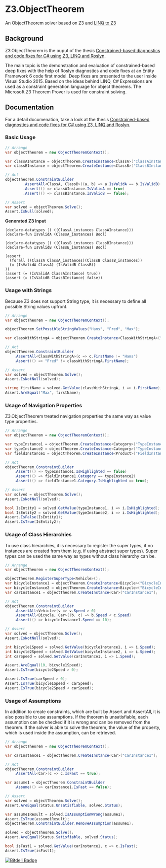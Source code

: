 # Z3.ObjectTheorem
An ObjectTheorem solver based on Z3 and [LINQ to Z3](https://github.com/RicardoNiepel/Z3.LinqBinding)

## Background
Z3.ObjectTheorem is the ouput of the thesis [Constrained-based diagnostics and code fixes for C\# using Z3, LINQ and Roslyn](https://github.com/RicardoNiepel/Z3.ObjectTheorem/raw/master/docs/Constrained-based%20diagnostics%20and%20code%20fixes%20for%20CSharp%20-%20RicardoNiepel.pdf).

The main topic is the demonstration and evaluation of constrained-based deep fixes with the help of Roslyn diagnostics and code fixes at an Entity Framework 6 code first model. Deep fixes are presented to the user inside Visual Studio 2015. Based on the ideas behind LINQ, C\# Expressions are used as a constraint generation language for object theorems. The Microsoft Z3 Theorem Prover is used for constraint solving.

## Documentation
For a detail documenation, take a look at the thesis [Constrained-based diagnostics and code fixes for C\# using Z3, LINQ and Roslyn](https://github.com/RicardoNiepel/Z3.ObjectTheorem/raw/master/docs/Constrained-based%20diagnostics%20and%20code%20fixes%20for%20CSharp%20-%20RicardoNiepel.pdf).

### Basic Usage
```C#
// Arrange
var objectTheorem = new ObjectTheoremContext();

var classAInstance = objectTheorem.CreateInstance<ClassA>("ClassAInstance");
var classBInstance = objectTheorem.CreateInstance<ClassB>("ClassBInstance");

// Act
objectTheorem.ConstraintBuilder
        .AssertAll<ClassA, ClassB>((a, b) => a.IsValidA == b.IsValidB)
        .Assert(() => classAInstance.IsValidA == true)
        .Assert(() => classBInstance.IsValidB == false);

// Assert
var solved = objectTheorem.Solve();
Assert.IsNull(solved);
```

**Generated Z3 Input**
```
(declare-datatypes () ((ClassA_instances ClassAInstance)))
(declare-fun IsValidA (ClassA_instances) Bool)

(declare-datatypes () ((ClassB_instances ClassBInstance)))
(declare-fun IsValidB (ClassB_instances) Bool)

(assert
  (forall ((ClassA ClassA_instances)(ClassB ClassB_instances))
  (= (IsValidA ClassA) (IsValidB ClassB))
))
(assert (= (IsValidA ClassAInstance) true))
(assert (= (IsValidB ClassBInstance) false))
```

### Usage with Strings
Because Z3 does not support String type, it is necessary to define all possible String values upfront.

```C#
// Arrange
var objectTheorem = new ObjectTheoremContext();

objectTheorem.SetPossibleStringValues("Hans", "Fred", "Max");

var classWithStringA = objectTheorem.CreateInstance<ClassWithStringA>("ClassWithStringA");

// Act
objectTheorem.ConstraintBuilder
    .AssertAll<ClassWithStringA>(c => c.FirstName != "Hans")
    .Assert(() => "Fred" != classWithStringA.FirstName);

// Assert
var solved = objectTheorem.Solve();
Assert.IsNotNull(solved);

string firstName = solved.GetValue(classWithStringA, i => i.FirstName);
Assert.AreEqual("Max", firstName);
```

### Usage of Navigation Properties
Z3.ObjectTheorem treated navigation properties the same way as value type properties.

```C#
// Arrange
var objectTheorem = new ObjectTheoremContext();

var typeInstance1 = objectTheorem.CreateInstance<Category>("TypeInstance1");
var typeInstance2 = objectTheorem.CreateInstance<Category>("TypeInstance2");
var fieldInstance1 = objectTheorem.CreateInstance<Product>("FieldInstance1");

// Act
objectTheorem.ConstraintBuilder
    .Assert(() => typeInstance1.IsHighlighted == false)
    .Assert(() => fieldInstance1.Category == typeInstance2)
    .Assert(() => fieldInstance1.Category.IsHighlighted == true);

// Assert
var solved = objectTheorem.Solve();
Assert.IsNotNull(solved);

bool IsEntity1 = solved.GetValue(typeInstance1, i => i.IsHighlighted);
bool IsEntity2 = solved.GetValue(typeInstance2, i => i.IsHighlighted);
Assert.IsFalse(IsEntity1);
Assert.IsTrue(IsEntity2);
```

### Usage of Class Hierarchies
To use class hierarchies, it is necessary to register the super types, if no instances are created from them (e.g. if using abstract super types).
Super types can be used the same way as types without class hierarchy can be.

```C#
// Arrange
var objectTheorem = new ObjectTheoremContext();

objectTheorem.RegisterSuperType<Vehicle>();
var bicycleInstance1 = objectTheorem.CreateInstance<Bicycle>("BicycleInstance1");
var bicycleInstance2 = objectTheorem.CreateInstance<Bicycle>("BicycleInstance2");
var carInstance1 = objectTheorem.CreateInstance<Car>("CarInstance1");

// Act
objectTheorem.ConstraintBuilder
    .AssertAll<Vehicle>(v => v.Speed > 0)
    .AssertAll<Bicycle, Car>((b, c) => b.Speed < c.Speed)
    .Assert(() => bicycleInstance1.Speed == 10);

// Assert
var solved = objectTheorem.Solve();
Assert.IsNotNull(solved);

int bicycle1Speed = solved.GetValue(bicycleInstance1, i => i.Speed);
int bicycle2Speed = solved.GetValue(bicycleInstance2, i => i.Speed);
int carSpeed = solved.GetValue(carInstance1, i => i.Speed);

Assert.AreEqual(10, bicycle1Speed);
Assert.IsTrue(bicycle2Speed > 0);

Assert.IsTrue(carSpeed > 0);
Assert.IsTrue(bicycle1Speed < carSpeed);
Assert.IsTrue(bicycle2Speed < carSpeed);
```

### Usage of Assumptions
In addition to create constraints, which are built by Assert and AssertAll, it is also possible to use assumptions.
If the theorem is unsatisfiable, each assumption can be checked if it is wrong and can be removed from the theorem.
If the solver is able to solve the theorem, the value of the property, which is used inside the assumption, can be retrieved.

```C#
// Arrange
var objectTheorem = new ObjectTheoremContext();

var carInstance1 = objectTheorem.CreateInstance<Car>("CarInstance1");

// Act
objectTheorem.ConstraintBuilder
    .AssertAll<Car>(c => c.IsFast == true);

var assume1 = objectTheorem.ConstraintBuilder
    .Assume(() => carInstance1.IsFast == false);

// Assert
var solved = objectTheorem.Solve();
Assert.AreEqual(Status.Unsatisfiable, solved.Status);

var assume1Result = solved.IsAssumptionWrong(assume1);
Assert.IsTrue(assume1Result);
objectTheorem.ConstraintBuilder.RemoveAssumption(assume1);

solved = objectTheorem.Solve();
Assert.AreEqual(Status.Satisfiable, solved.Status);

bool isFast1 = solved.GetValue(carInstance1, c => c.IsFast);
Assert.IsTrue(isFast1);
```

[![Bitdeli Badge](https://d2weczhvl823v0.cloudfront.net/RicardoNiepel/z3.objecttheorem/trend.png)](https://bitdeli.com/free "Bitdeli Badge")